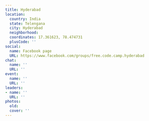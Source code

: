 ```yaml
---
title: Hyderabad
location:
  country: India
  state: Telengana
  city: Hyderabad
  neighborhood: 
  coordinates: 17.361623, 78.474731
  plusCode: ''
social:
  name: Facebook page
  URL: https://www.facebook.com/groups/free.code.camp.hyderabad
chat:
  name: ''
  URL: ''
event:
  name: ''
  URL: ''
leaders:
- name: ''
  URL: ''
photos:
  old: 
  cover: ''
---
```

